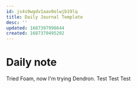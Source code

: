```yaml
---
id: js4s9wgdv1aav0olwjb19lq
title: Daily Journal Template
desc: ''
updated: 1687397996644
created: 1687370495202
---
```


# Daily note

Tried Foam, now I'm trying Dendron. Test Test Test